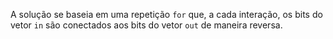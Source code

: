 A solução se baseia em uma repetição `for` que, a cada interação, os bits do vetor `in` são conectados aos bits do vetor `out` de maneira reversa.
